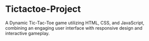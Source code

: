 # Tictactoe-Project
A Dynamic Tic-Tac-Toe game utilizing HTML, CSS, and JavaScript, combining an engaging user interface with responsive design and interactive gameplay.
